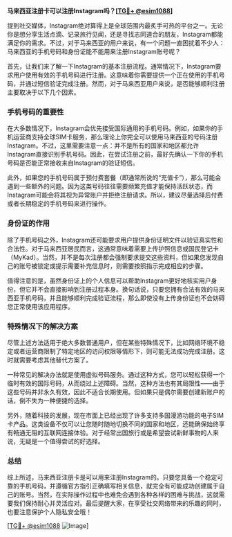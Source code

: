 **马来西亚注册卡可以注册Instagram吗？[[TG💪+ @esim1088](https://t.me/s/esim1088)]**

提到社交媒体，Instagram绝对算得上是全球范围内最炙手可热的平台之一。无论你是想分享生活点滴、记录旅行见闻，还是寻找志同道合的朋友，Instagram都能满足你的需求。不过，对于马来西亚的用户来说，有一个问题一直困扰着不少人：马来西亚的手机号码和身份证能不能用来注册Instagram账号呢？

首先，让我们来了解一下Instagram的基本注册流程。通常情况下，Instagram要求用户使用有效的手机号码进行注册。这意味着你需要提供一个正在使用的手机号码，并通过短信验证完成注册。然而，对于马来西亚用户来说，是否能够顺利注册主要取决于以下几个因素。

### 手机号码的重要性

在大多数情况下，Instagram会优先接受国际通用的手机号码。例如，如果你的手机运营商支持全球SIM卡服务，那么理论上你完全可以使用马来西亚的号码注册Instagram。不过，这里需要注意一点：并不是所有的国家和地区都允许Instagram直接识别手机号码。因此，在尝试注册之前，最好先确认一下你的手机号码是否能正常接收来自Instagram的验证短信。

此外，如果您的手机号码属于预付费套餐（即通常所说的“充值卡”），那么可能会遇到一些额外的问题。因为这类号码往往需要频繁充值才能保持活跃状态，而Instagram可能会将其视为异常账户并拒绝注册请求。所以，建议尽量选择后付费或者长期稳定的手机号码来进行操作。

### 身份证的作用

除了手机号码之外，Instagram还可能要求用户提供身份证明文件以验证真实性和合法性。对于马来西亚居民而言，这通常意味着需要上传护照信息或国民登记卡（MyKad）。当然，并不是每次注册都会强制要求提交这些资料，但如果您发现自己的账号被锁定或提示需要补充信息时，则需要按照指示完成相应的步骤。

值得注意的是，虽然身份证上的个人信息可以帮助Instagram更好地核实用户身份，但它并不会直接影响到注册过程本身。换句话说，只要您拥有合法有效的马来西亚手机号码，并且能够顺利完成验证流程，那么即使没有上传身份证也不会妨碍您正常使用该应用程序。

### 特殊情况下的解决方案

尽管上述方法适用于绝大多数普通用户，但在某些特殊情况下，比如网络环境不稳定或者运营商限制了特定地区的访问权限等情形下，则可能无法成功完成注册。这时就需要考虑其他替代方案了。

一种常见的解决办法就是使用虚拟号码服务。通过这种方式，您可以轻松获得一个临时有效的国际号码，从而绕过上述障碍。当然，这种方法也有其局限性——由于这些号码并非永久有效，因此不适合长期使用。但如果只是偶尔需要创建新账户的话，倒不失为一种便捷的选择。

另外，随着科技的发展，现在市面上已经出现了许多支持多国漫游功能的电子SIM卡产品。这类设备不仅可以让您随时随地切换不同的国家和地区，还能确保始终享有畅通无阻的互联网连接体验。对于经常出国旅行或是希望尝试新鲜事物的人来说，无疑是一个值得尝试的好选择。

### 总结

综上所述，马来西亚注册卡是可以用来注册Instagram的。只要您具备一个稳定可靠的手机号码，并遵循官方指引正确填写相关信息，就完全有可能成功创建属于自己的账号。当然，在实际操作过程中也难免会遇到各种各样的困难与挑战，这就需要我们保持耐心并灵活应对。最后提醒大家，在享受社交网络带来的乐趣的同时，也要注意保护个人隐私安全哦！

[[TG💪+ @esim1088](https://t.me/s/esim1088) ![Image](https://i.postimg.cc/4NQfJmqS/Snipaste-2025-05-13-00-14-12.png)]